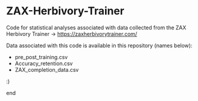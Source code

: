 # ZAX-Herbivory-Trainer
Code for statistical analyses associated with data collected from the ZAX Herbivory Trainer -> https://zaxherbivorytrainer.com/

Data associated with this code is available in this repository (names below):
- pre_post_training.csv
- Accuracy_retention.csv
- ZAX_completion_data.csv


:)

end
